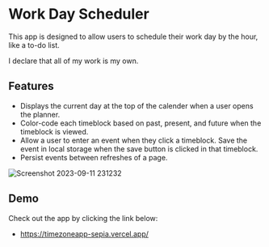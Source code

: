 # Work Day Scheduler
This app is designed to allow users to schedule their work day by the hour, like a to-do list.

I declare that all of my work is my own.

## Features

- Displays the current day at the top of the calender when a user opens the planner.
- Color-code each timeblock based on past, present, and future when the timeblock is viewed.
- Allow a user to enter an event when they click a timeblock.
Save the event in local storage when the save button is clicked in that timeblock.
- Persist events between refreshes of a page.

![Screenshot 2023-09-11 231232](https://github.com/EpicIbby101/Work-Day-Scheduler/assets/86202881/e555ff09-bca5-4889-bb48-fd79e71c93bf)

  
## Demo
Check out the app by clicking the link below:
- https://timezoneapp-sepia.vercel.app/
